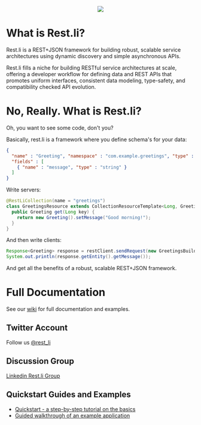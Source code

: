 <p align="center">
  <img src="https://github.com/linkedin/rest.li/wiki/restli-logo-white-small.png"/>
</p>

What is Rest.li?
================
Rest.li is a REST+JSON framework for building robust, scalable service
architectures using dynamic discovery and simple asynchronous APIs.

Rest.li fills a niche for building RESTful service architectures at scale,
offering a developer workflow for defining data and REST APIs that promotes
uniform interfaces, consistent data modeling, type-safety, and compatibility
checked API evolution.

# No, Really.  What is Rest.li?

Oh, you want to see some code, don't you?

Basically, rest.li is a framework where you define schema's for your data:

```json
{
  "name" : "Greeting", "namespace" : "com.example.greetings", "type" : "record",
  "fields" : [
    { "name" : "message", "type" : "string" }
  ]
}
```

Write servers:

```java
@RestLiCollection(name = "greetings")
class GreetingsResource extends CollectionResourceTemplate<Long, Greeting> {
  public Greeting get(Long key) {
    return new Greeting().setMessage("Good morning!");
  }
}
```

And then write clients:

```java
Response<Greeting> response = restClient.sendRequest(new GreetingsBuilders.get().id(1L)).get();
System.out.println(response.getEntity().getMessage());
```

And get all the benefits of a robust, scalable REST+JSON framework.

# Full Documentation

See our [wiki](https://github.com/linkedin/rest.li/wiki) for full documentation and examples.

Twitter Account
---------------
Follow us [@rest_li](https://twitter.com/rest_li)

Discussion Group
----------------
[Linkedin Rest.li Group](http://www.linkedin.com/groups/Restli-4855943)

Quickstart Guides and Examples
------------------------------

* [Quickstart - a step-by-step tutorial on the basics](https://github.com/linkedin/rest.li/wiki/Quickstart:-A-Tutorial-Introduction-to-Rest.Li)
* [Guided walkthrough of an example application](https://github.com/linkedin/rest.li/wiki/Quick-Start-Guide)

